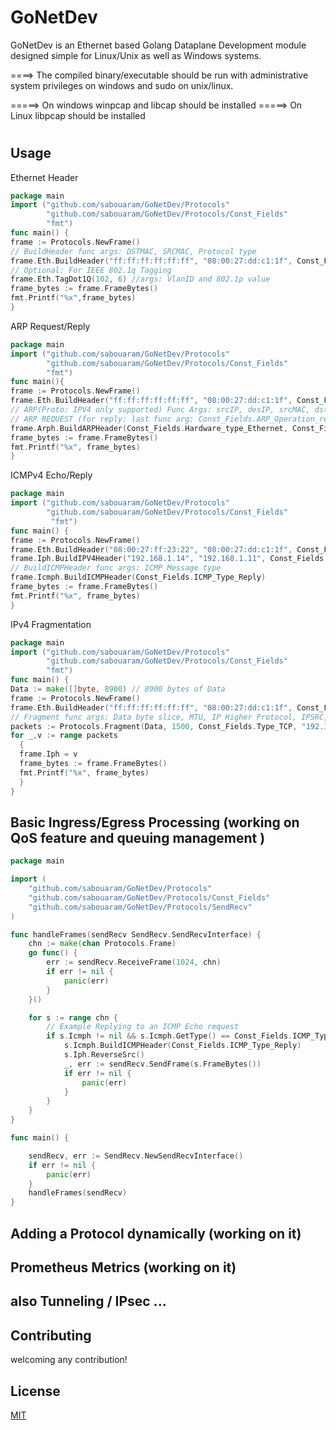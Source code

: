 # GoNetDev

GoNetDev is an Ethernet based Golang Dataplane Development module designed simple for Linux/Unix as well as Windows systems.

====> The compiled binary/executable should be run with administrative system privileges on windows and sudo on unix/linux.

=====> On windows winpcap and libcap should be installed 
=====> On Linux libpcap should be installed
#


## Usage
Ethernet Header
```go
package main
import ("github.com/sabouaram/GoNetDev/Protocols"
       	"github.com/sabouaram/GoNetDev/Protocols/Const_Fields"
        "fmt")
func main() {
frame := Protocols.NewFrame()
// BuildHeader func args: DSTMAC, SRCMAC, Protocol type
frame.Eth.BuildHeader("ff:ff:ff:ff:ff:ff", "08:00:27:dd:c1:1f", Const_Fields.Type_IPV4 )
// Optional: For IEEE 802.1q Tagging
frame.Eth.TagDot1Q(102, 6) //args: VlanID and 802.1p value
frame_bytes := frame.FrameBytes()
fmt.Printf("%x",frame_bytes)
}
```
ARP Request/Reply
```go
package main
import ("github.com/sabouaram/GoNetDev/Protocols"
       	"github.com/sabouaram/GoNetDev/Protocols/Const_Fields"
        "fmt")
func main(){
frame := Protocols.NewFrame()
frame.Eth.BuildHeader("ff:ff:ff:ff:ff:ff", "08:00:27:dd:c1:1f", Const_Fields.Type_ARP)
// ARP(Proto: IPV4 only supported) Func Args: srcIP, desIP, srcMAC, dstMAC, operation
// ARP REQUEST (for reply: last func arg: Const_Fields.ARP_Operation_reply) 
frame.Arph.BuildARPHeader(Const_Fields.Hardware_type_Ethernet, Const_Fields.Type_IPV4, "192.168.1.14", "192.168.1.222", "08:00:27:dd:c1:1f", "00:00:00:00:00:00",Const_Fields.ARP_Operation_request)
frame_bytes := frame.FrameBytes()
fmt.Printf("%x", frame_bytes)
}

```

ICMPv4 Echo/Reply

```go
package main
import ("github.com/sabouaram/GoNetDev/Protocols"
       	"github.com/sabouaram/GoNetDev/Protocols/Const_Fields"
         "fmt")
func main() {
frame := Protocols.NewFrame()
frame.Eth.BuildHeader("08:00:27:ff:23:22", "08:00:27:dd:c1:1f", Const_Fields.Type_IPV4)     
frame.Iph.BuildIPV4Header("192.168.1.14", "192.168.1.11", Const_Fields.Type_ICMP)
// BuildICMPHeader func args: ICMP Message type
frame.Icmph.BuildICMPHeader(Const_Fields.ICMP_Type_Reply)  
frame_bytes := frame.FrameBytes()
fmt.Printf("%x", frame_bytes)
}
```

IPv4 Fragmentation

```go
package main
import ("github.com/sabouaram/GoNetDev/Protocols"
       	"github.com/sabouaram/GoNetDev/Protocols/Const_Fields"
        "fmt")
func main() {
Data := make([]byte, 8900) // 8900 bytes of Data
frame := Protocols.NewFrame()
frame.Eth.BuildHeader("ff:ff:ff:ff:ff:ff", "08:00:27:dd:c1:1f", Const_Fields.Type_IPV4)
// Fragment func args: Data byte slice, MTU, IP Higher Protocol, IPSRC, IPDST
packets := Protocols.Fragment(Data, 1500, Const_Fields.Type_TCP, "192.168.0.12", "8.8.8.8")
for _,v := range packets 
  {
  frame.Iph = v
  frame_bytes := frame.FrameBytes()
  fmt.Printf("%x", frame_bytes)
  }
}
```

## Basic Ingress/Egress Processing (working on QoS feature and queuing management )
```go
package main

import (
	"github.com/sabouaram/GoNetDev/Protocols"
	"github.com/sabouaram/GoNetDev/Protocols/Const_Fields"
	"github.com/sabouaram/GoNetDev/Protocols/SendRecv"
)

func handleFrames(sendRecv SendRecv.SendRecvInterface) {
	chn := make(chan Protocols.Frame)
	go func() {
		err := sendRecv.ReceiveFrame(1024, chn)
		if err != nil {
			panic(err)
		}
	}()

	for s := range chn {
		// Example Replying to an ICMP Echo request
		if s.Icmph != nil && s.Icmph.GetType() == Const_Fields.ICMP_Type_Echo {
			s.Icmph.BuildICMPHeader(Const_Fields.ICMP_Type_Reply)
			s.Iph.ReverseSrc()
			_, err := sendRecv.SendFrame(s.FrameBytes())
			if err != nil {
				panic(err)
			}
		}
	}
}

func main() {

	sendRecv, err := SendRecv.NewSendRecvInterface()
	if err != nil {
		panic(err)
	}
	handleFrames(sendRecv)
}

```
## Adding a Protocol dynamically (working on it)
## Prometheus Metrics (working on it)
## also Tunneling / IPsec ...


## Contributing
welcoming any contribution!

## License
[MIT](https://choosealicense.com/licenses/mit/)

